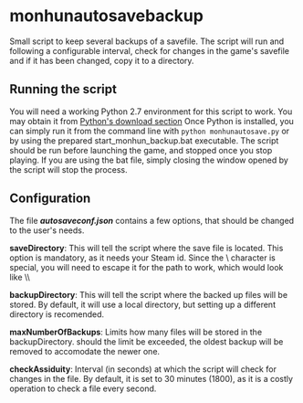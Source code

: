 # monhunautosavebackup
Small script to keep several backups of a savefile.
The script will run and following a configurable interval,
check for changes in the game's savefile and if it has been changed,
copy it to a directory.

## Running the script
You will need a working Python 2.7 environment for this script to work.
You may obtain it from [Python's download section](https://www.python.org/downloads/release/python-2715/)
Once Python is installed, you can simply run it from the command line with `python monhunautosave.py` or by using the prepared start_monhun_backup.bat executable.
The script should be run before launching the game, and stopped once you stop playing.
If you are using the bat file, simply closing the window opened by the script will stop the process.

## Configuration
The file ***autosaveconf.json*** contains a few options, 
that should be changed to the user's needs.

**saveDirectory**:
	This will tell the script where the save file is located. 
	This option is mandatory, as it needs your Steam id.
	Since the \\ character is special, you will need to escape it for the path to work,
	which  would look like \\\\

**backupDirectory**:
	This will tell the script where the backed up files will be stored.
	By default, it will use a local directory, but setting up 
	a different directory is recomended.

**maxNumberOfBackups**:
	Limits how many files will be stored in the backupDirectory.
	should the limit be exceeded, the oldest backup will be removed to accomodate the newer one.
	
**checkAssiduity**:
	Interval (in seconds) at which the script will check for changes in the file.
	By default, it is set to 30 minutes (1800), as it is a costly operation to check a file every second.
